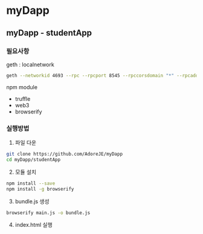 # myDapp

## myDapp - studentApp

### 필요사항

geth : localnetwork

```bash
geth --networkid 4693 --rpc --rpcport 8545 --rpccorsdomain "*" --rpcaddr "0.0.0.0"  --rpcapi "admin,eth,debug,miner,net,txpool,personal,web3" --ws --wsport 8546 --wsorigins "*" --wsapi "admin,eth,debug,miner,net,txpool,personal,web3" console --allow-insecure-unlock --mine --miner.threads 1 --unlock 0 --password ./password
```

npm module

- truffle
- web3
- browserify

### 실행방법

1. 파일 다운

```bash
git clone https://github.com/AdoreJE/myDapp
cd myDapp/studentApp
```

2. 모듈 설치

```bash
npm install --save
npm install -g browserify
```

3. bundle.js 생성

```bash
browserify main.js -o bundle.js
```

4. index.html 실행
